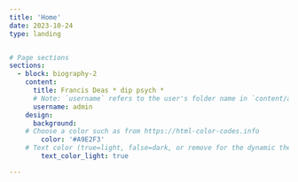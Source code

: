 ```yaml
---
title: 'Home'
date: 2023-10-24
type: landing


# Page sections
sections:
  - block: biography-2
    content:
      title: Francis Deas * dip psych *
      # Note: `username` refers to the user's folder name in `content/authors/`
      username: admin
    design:
      background:
    # Choose a color such as from https://html-color-codes.info
        color: '#A9E2F3'
    # Text color (true=light, false=dark, or remove for the dynamic theme color).
        text_color_light: true

---
```



